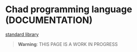# Chad programming language (DOCUMENTATION)

[standard library](https://github.com/0xhiro/chad/tree/master/examples)

>**Warning**: THIS PAGE IS A WORK IN PROGRESS